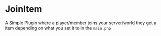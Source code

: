 # JoinItem
A Simple Plugin where a player/member joins your server/world they get a item depending on what you set it to in the ``main.php``
